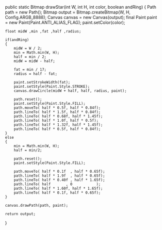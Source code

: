 
public static Bitmap drawStar(int W, int H, int color, boolean andRing)
{
    Path path = new Path();
    Bitmap output = Bitmap.createBitmap(W, H, Config.ARGB_8888);
    Canvas canvas = new Canvas(output);
    final Paint paint = new Paint(Paint.ANTI_ALIAS_FLAG);
    paint.setColor(color);

    float midW ,min ,fat ,half ,radius;

    if(andRing)
    {
        midW = W / 2;
        min = Math.min(W, H);
        half = min / 2;
        midW = midW - half;

        fat = min / 17;
        radius = half - fat;

        paint.setStrokeWidth(fat);
        paint.setStyle(Paint.Style.STROKE);
        canvas.drawCircle(midW + half, half, radius, paint);

        path.reset();
        paint.setStyle(Paint.Style.FILL);
        path.moveTo( half * 0.5f, half * 0.84f);
        path.lineTo( half * 1.5f, half * 0.84f);
        path.lineTo( half * 0.68f, half * 1.45f);
        path.lineTo( half * 1.0f, half * 0.5f);
        path.lineTo( half * 1.32f, half * 1.45f);
        path.lineTo( half * 0.5f, half * 0.84f);
    }
    else
    {
        min = Math.min(W, H);
        half = min/2;

        path.reset();
        paint.setStyle(Paint.Style.FILL);

        path.moveTo( half * 0.1f  , half * 0.65f);
        path.lineTo( half * 1.9f  , half * 0.65f);
        path.lineTo( half * 0.40f , half * 1.65f);
        path.lineTo( half       , 0           );
        path.lineTo( half * 1.60f, half * 1.65f);
        path.lineTo( half * 0.1f, half * 0.65f);
    }

    canvas.drawPath(path, paint);

    return output;
}
